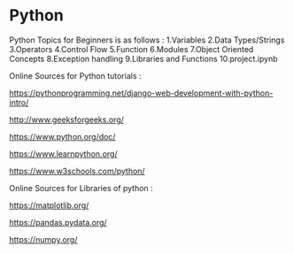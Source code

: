# Python
Python Topics for Beginners is as follows :
1.Variables
2.Data Types/Strings
3.Operators
4.Control Flow
5.Function
6.Modules
7.Object Oriented Concepts
8.Exception handling
9.Libraries and Functions
10.project.ipynb


Online Sources for Python tutorials :

https://pythonprogramming.net/django-web-development-with-python-intro/

http://www.geeksforgeeks.org/

https://www.python.org/doc/

https://www.learnpython.org/

https://www.w3schools.com/python/


Online Sources for Libraries of python :

https://matplotlib.org/

https://pandas.pydata.org/

https://numpy.org/





